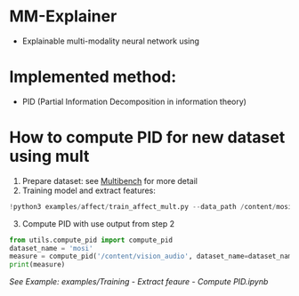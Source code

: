 # MM-Explainer
- Explainable multi-modality neural network using

# Implemented method:
- PID (Partial Information Decomposition in information theory)

# How to compute PID for new dataset using mult
1. Prepare dataset: see [Multibench](https://github.com/pliang279/MultiBench/tree/main) for more detail 
2. Training model and extract features: 
```python
!python3 examples/affect/train_affect_mult.py --data_path /content/mosi_data.pkl --save_path /content/ --train_modal 0 1 --num_epochs 20 --extract_features
```
3. Compute PID with use output from step 2
```python
from utils.compute_pid import compute_pid
dataset_name = 'mosi'
measure = compute_pid('/content/vision_audio', dataset_name=dataset_name)
print(measure)
```


*See Example: examples/Training - Extract feaure - Compute PID.ipynb*